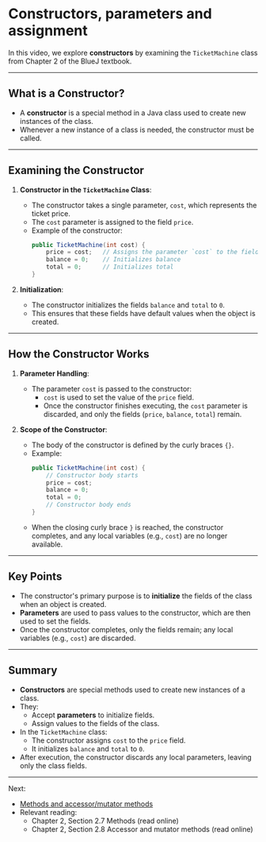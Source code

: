 # Constructors, parameters and assignment

In this video, we explore **constructors** by examining the `TicketMachine` class from Chapter 2 of the BlueJ textbook.

---

## What is a Constructor?

- A **constructor** is a special method in a Java class used to create new instances of the class.
- Whenever a new instance of a class is needed, the constructor must be called.

---

## Examining the Constructor

1. **Constructor in the `TicketMachine` Class**:
   - The constructor takes a single parameter, `cost`, which represents the ticket price.
   - The `cost` parameter is assigned to the field `price`.
   - Example of the constructor:
     ```java
     public TicketMachine(int cost) {
         price = cost;   // Assigns the parameter `cost` to the field `price`
         balance = 0;    // Initializes balance
         total = 0;      // Initializes total
     }
     ```

2. **Initialization**:
   - The constructor initializes the fields `balance` and `total` to `0`.
   - This ensures that these fields have default values when the object is created.

---

## How the Constructor Works

1. **Parameter Handling**:
   - The parameter `cost` is passed to the constructor:
     - `cost` is used to set the value of the `price` field.
     - Once the constructor finishes executing, the `cost` parameter is discarded, and only the fields (`price`, `balance`, `total`) remain.

2. **Scope of the Constructor**:
   - The body of the constructor is defined by the curly braces `{}`.
   - Example:
     ```java
     public TicketMachine(int cost) {
         // Constructor body starts
         price = cost;
         balance = 0;
         total = 0;
         // Constructor body ends
     }
     ```
   - When the closing curly brace `}` is reached, the constructor completes, and any local variables (e.g., `cost`) are no longer available.

---

## Key Points

- The constructor's primary purpose is to **initialize** the fields of the class when an object is created.
- **Parameters** are used to pass values to the constructor, which are then used to set the fields.
- Once the constructor completes, only the fields remain; any local variables (e.g., `cost`) are discarded.

---

## Summary

- **Constructors** are special methods used to create new instances of a class.
- They:
  - Accept **parameters** to initialize fields.
  - Assign values to the fields of the class.
- In the `TicketMachine` class:
  - The constructor assigns `cost` to the `price` field.
  - It initializes `balance` and `total` to `0`.
- After execution, the constructor discards any local parameters, leaving only the class fields.

---

Next: 
* [Methods and accessor/mutator methods](Methods_and_accessor_or_mutator_methods.md)
* Relevant reading:
    * Chapter 2, Section 2.7 Methods (read online)
    * Chapter 2, Section 2.8 Accessor and mutator methods (read online)
